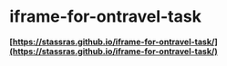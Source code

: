 # iframe-for-ontravel-task

**[https://stassras.github.io/iframe-for-ontravel-task/](https://stassras.github.io/iframe-for-ontravel-task/)**
